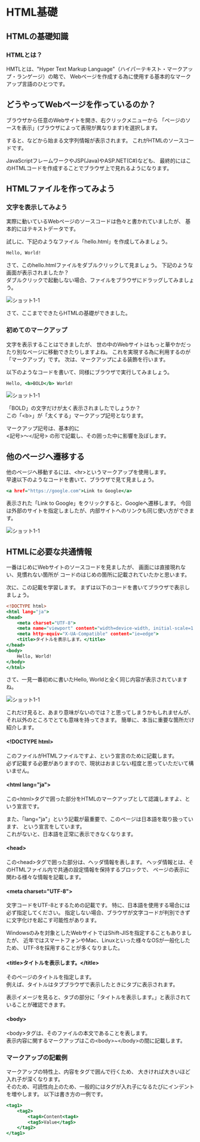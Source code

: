 # HTML基礎

## HTMLの基礎知識

### HTMLとは？

HMTLとは、"Hyper Text Markup Language"（ハイパーテキスト・マークアップ・ランゲージ）の略で、
Webページを作成する為に使用する基本的なマークアップ言語のひとつです。

## どうやってWebページを作っているのか？

ブラウザから任意のWebサイトを開き、右クリックメニューから
「ページのソースを表示」(ブラウザによって表現が異なります)を選択します。

すると、<html>などから始まる文字列情報が表示されます。
これがHTMLのソースコードです。

JavaScriptフレームワークやJSP(Java)やASP.NET(C#)なども、
最終的にはこのHTMLコードを作成することでブラウザ上で見れるようになります。

## HTMLファイルを作ってみよう

### 文字を表示してみよう

実際に動いているWebページのソースコードは色々と書かれていましたが、
基本的にはテキストデータです。

試しに、下記のようなファイル「hello.html」を作成してみましょう。

```html:hello.html
Hello, World!
```

さて、このhello.htmlファイルをダブルクリックして見ましょう。
下記のような画面が表示されましたか？
<br>
ダブルクリックで起動しない場合、ファイルをブラウザにドラッグしてみましょう。

![ショット1-1](./shots/html/shot_1_1.png)

さて、ここまでできたらHTMLの基礎ができました。

### 初めてのマークアップ

文字を表示することはできましたが、
世の中のWebサイトはもっと華やかだったり別なページに移動できたりしますよね。
これを実現する為に利用するのが「マークアップ」です。
次は、マークアップによる装飾を行います。

以下のようなコードを書いて、同様にブラウザで実行してみましょう。

```html:bold.html
Hello, <b>BOLD</b> World!
```

![ショット1-1](./shots/html/shot_1_2.png)

「BOLD」の文字だけが太く表示されましたでしょうか？
<br>この「\<b\>」が「太くする」マークアップ記号となります。


マークアップ記号は、基本的に<br>
<記号>〜</記号>
の形で記載し、その囲った中に影響を及ぼします。

## 他のページへ遷移する

他のページへ移動するには、\<hr\>というマークアップを使用します。
<br>
早速以下のようなコードを書いて、ブラウザで見て見ましょう。

```html:link.html
<a href="https://google.com">Link to Google</a>
```

表示された「Link to Google」をクリックすると、Googleへ遷移します。
今回は外部のサイトを指定しましたが、内部サイトへのリンクも同じ使い方ができます。

![ショット1-1](./shots/html/shot_1_3.png)

## HTMLに必要な共通情報

一番はじめにWebサイトのソースコードを見ましたが、
画面には直接現れない、見慣れない箇所が
コードのはじめの箇所に記載されていたかと思います。

次に、この記載を学習します。
まずは以下のコードを書いてブラウザで表示しましょう。

```html:header.html
<!DOCTYPE html>
<html lang="ja">
<head>
    <meta charset="UTF-8">
    <meta name="viewport" content="width=device-width, initial-scale=1.0">
    <meta http-equiv="X-UA-Compatible" content="ie=edge">
    <title>タイトルを表示します。</title>
</head>
<body>
    Hello, World!
</body>
</html>
```

さて、一見一番初めに書いたHello, Worldと全く同じ内容が表示されていますね。

![ショット1-1](./shots/html/shot_1_4.png)


これだけ見ると、あまり意味がないのでは？と思ってしまうかもしれませんが、
それ以外のところでとても意味を持ってきます。
簡単に、本当に重要な箇所だけ紹介します。

#### \<\!DOCTYPE html\>

このファイルがHTMLファイルですよ、という宣言のために記載します。
<br>
必ず記載する必要がありますので、現状はおまじない程度と思っていただいて構いません。

#### \<html lang="ja"\>

この\<html\>タグで囲った部分をHTMLのマークアップとして認識しますよ、という宣言です。

また、「lang="ja"」という記載が最重要で、このページは日本語を取り扱っています、
という宣言をしています。
<br>
これがないと、日本語を正常に表示できなくなります。

#### \<head\>

この\<head\>タグで囲った部分は、ヘッダ情報を表します。
ヘッダ情報とは、そのHTMLファイル内で共通の設定情報を保持するブロックで、
ページの表示に関わる様々な情報を記載します。

#### \<meta charset="UTF-8"\>

文字コードをUTF-8とするための記載です。
特に、日本語を使用する場合には必ず指定してください。
指定しない場合、ブラウザが文字コードが判別できずに文字化けを起こす可能性があります。

Windowsのみを対象としたWebサイトではShift-JISを指定することもありましたが、
近年ではスマートフォンやMac、Linuxといった様々なOSが一般化したため、
UTF-8を採用することが多くなりました。

#### \<title\>タイトルを表示します。\</title\>

そのページのタイトルを指定します。
<br>
例えば、タイトルはタブブラウザで表示したときにタブに表示されます。

表示イメージを見ると、タブの部分に「タイトルを表示します。」と表示されていることが確認できます。

#### \<body\>

\<body\>タグは、そのファイルの本文であることを表します。
<br/>
表示内容に関するマークアップはこの\<body\>~\</body\>の間に記載します。

### マークアップの記載例

マークアップの特性上、内容をタグで囲んで行くため、
大きければ大きいほど入れ子が深くなります。
<br/>
そのため、可読性向上のため、一般的にはタグが入れ子になるたびにインデントを増やします。
以下は書き方の一例です。

```html:nest.html
<tag1>
    <tag2>
        <tag4>Content<tag4>
        <tag5>Value</tag5>
    </tag2>
</tag1>
```
